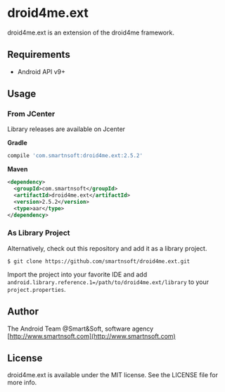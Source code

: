 # droid4me.ext

droid4me.ext is an extension of the droid4me framework.

## Requirements

- Android API v9+

## Usage
### From JCenter

Library releases are available on Jcenter

**Gradle**

```groovy
compile 'com.smartnsoft:droid4me.ext:2.5.2'
```

**Maven**

```xml
<dependency>
  <groupId>com.smartnsoft</groupId>
  <artifactId>droid4me.ext</artifactId>
  <version>2.5.2</version>
  <type>aar</type>
</dependency>
```

### As Library Project

Alternatively, check out this repository and add it as a library project.

```console
$ git clone https://github.com/smartnsoft/droid4me.ext.git
```

Import the project into your favorite IDE and add
`android.library.reference.1=/path/to/droid4me.ext/library` to your
`project.properties`.

## Author

The Android Team @Smart&Soft, software agency [http://www.smartnsoft.com](http://www.smartnsoft.com)

## License

droid4me.ext is available under the MIT license. See the LICENSE file for more info.
